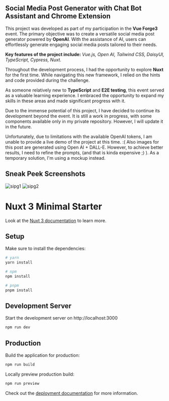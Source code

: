 ## Social Media Post Generator with Chat Bot Assistant and Chrome Extension

This project was developed as part of my participation in the **Vue Forge3** event. The primary objective was to create a versatile social media post generator powered by **OpenAI**. With the assistance of AI, users can effortlessly generate engaging social media posts tailored to their needs.

**Key features of the project include:**
_Vue.js, Open AI, Tailwind CSS, DaisyUI, TypeScript, Cypress, Nuxt._

Throughout the development process, I had the opportunity to explore **Nuxt** for the first time. While navigating this new framework, I relied on the hints and code provided during the challenge.

As someone relatively new to **TypeScript** and **E2E testing**, this event served as a valuable learning experience. I embraced the opportunity to expand my skills in these areas and made significant progress with it.

Due to the immense potential of this project, I have decided to continue its development beyond the event. It is still a work in progress, with some components available only in my private repository. 
However, I will update it in the future.

Unfortunately, due to limitations with the available OpenAI tokens, I am unable to provide a live demo of the project at this time. :(
Also images for this post are generated using Open AI + DALL-E. However, to achieve better results, I need to refine the prompts, (and that is kinda expensive ;) ). As a temporary solution, I'm using a mockup instead. 

## Sneak Peek Screenshots
![sipg1](https://github.com/MissUsagi/SocialMediaPostGenerator_forge3/assets/99666752/1b207780-3eb6-4be5-bdec-a9b72ce6204a)
![sipg2](https://github.com/MissUsagi/SocialMediaPostGenerator_forge3/assets/99666752/c1ba5957-ad81-41d7-95bf-ec3b29184ad2)


# Nuxt 3 Minimal Starter

Look at the [Nuxt 3 documentation](https://nuxt.com/docs/getting-started/introduction) to learn more.

## Setup

Make sure to install the dependencies:

```bash
# yarn
yarn install

# npm
npm install

# pnpm
pnpm install
```

## Development Server

Start the development server on http://localhost:3000

```bash
npm run dev
```

## Production

Build the application for production:

```bash
npm run build
```

Locally preview production build:

```bash
npm run preview
```

Check out the [deployment documentation](https://nuxt.com/docs/getting-started/deployment) for more information.

